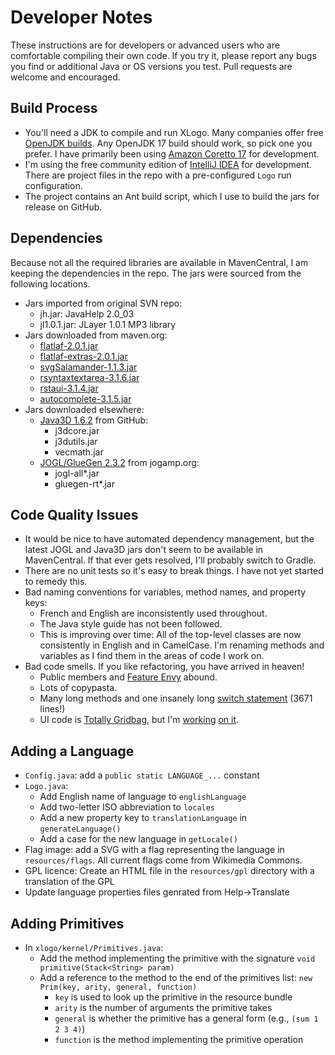# Developer Notes

These instructions are for developers or advanced users who are comfortable compiling their own code. If you try it, please report any bugs you find or additional Java or OS versions you test. Pull requests are welcome and encouraged.

## Build Process

- You'll need a JDK to compile and run XLogo. Many companies offer free [OpenJDK builds](https://sdkman.io/jdks). Any OpenJDK 17 build should work, so pick one you prefer.  I have primarily been using [Amazon Coretto 17](https://aws.amazon.com/corretto) for development.
- I'm using the free community edition of [IntelliJ IDEA](https://www.jetbrains.com/idea/download/) for development. There are project files in the repo with a pre-configured `Logo` run configuration.
- The project contains an Ant build script, which I use to build the jars for release on GitHub. 

## Dependencies

Because not all the required libraries are available in MavenCentral, I am keeping the dependencies in the repo.  The jars were sourced from the following locations.
  - Jars imported from original SVN repo:
    - jh.jar: JavaHelp 2.0_03
    - jl1.0.1.jar: JLayer 1.0.1 MP3 library
  - Jars downloaded from maven.org:
    - [flatlaf-2.0.1.jar](https://search.maven.org/artifact/com.formdev/flatlaf/2.0.1/jar)
    - [flatlaf-extras-2.0.1.jar](https://search.maven.org/artifact/com.formdev/flatlaf-extras/2.0.1/jar)
    - [svgSalamander-1.1.3.jar](https://search.maven.org/artifact/com.formdev/svgSalamander/1.1.3/jar)
    - [rsyntaxtextarea-3.1.6.jar](https://search.maven.org/artifact/com.fifesoft/rsyntaxtextarea/3.1.6/jar)
    - [rstaui-3.1.4.jar](https://search.maven.org/artifact/com.fifesoft/rstaui/3.1.4/jar)
    - [autocomplete-3.1.5.jar](https://search.maven.org/artifact/com.fifesoft/autocomplete/3.1.5/jar)
  - Jars downloaded elsewhere:
    - [Java3D 1.6.2](https://github.com/hharrison/java3d-core/releases/tag/1.6.2) from GitHub:
      - j3dcore.jar
      - j3dutils.jar
      - vecmath.jar
    - [JOGL/GlueGen 2.3.2](https://jogamp.org/deployment/v2.3.2/jar/) from jogamp.org:
      - jogl-all*.jar
      - gluegen-rt*.jar

## Code Quality Issues

- It would be nice to have automated dependency management, but the latest JOGL and Java3D jars don't seem to be available in MavenCentral.  If that ever gets resolved, I'll probably switch to Gradle.
- There are no unit tests so it's easy to break things.  I have not yet started to remedy this.
- Bad naming conventions for variables, method names, and property keys:
  - French and English are inconsistently used throughout.
  - The Java style guide has not been followed. 
  - This is improving over time: All of the top-level classes are now consistently in English and in CamelCase. I'm renaming methods and variables as I find them in the areas of code I work on.
- Bad code smells. If you like refactoring, you have arrived in heaven!
  - Public members and [Feature Envy](https://refactoring.guru/smells/feature-envy) abound.
  - Lots of copypasta.
  - Many long methods and one insanely long [switch statement](https://github.com/jblang/xlogo/blob/main/src/xlogo/kernel/LaunchPrimitive.java#L152-L3823) (3671 lines!)
  - UI code is [Totally Gridbag](https://www.youtube.com/watch?v=UuLaxbFKAcc), but I'm [working](https://github.com/jblang/xlogo/blob/main/src/xlogo/gui/preferences/EditorPanel.java#L230-L250) [on it](https://github.com/jblang/xlogo/blob/main/src/xlogo/utils/GridBagPanel.java).

## Adding a Language
- `Config.java`: add a `public static LANGUAGE_...` constant 
- `Logo.java`:
  - Add English name of language to `englishLanguage`
  - Add two-letter ISO abbreviation to `locales`
  - Add a new property key to `translationLanguage` in `generateLanguage()`
  - Add a case for the new language in `getLocale()`
- Flag image: add a SVG with a flag representing the language in `resources/flags`. All current flags come from Wikimedia Commons.
- GPL licence: Create an HTML file in the `resources/gpl` directory with a translation of the GPL 
- Update language properties files genrated from Help->Translate

## Adding Primitives
- In `xlogo/kernel/Primitives.java`: 
  - Add the method implementing the primitive with the signature `void primitive(Stack<String> param)`
  - Add a reference to the method to the end of the primitives list: `new Prim(key, arity, general, function)`
    - `key` is used to look up the primitive in the resource bundle
    - `arity` is the number of arguments the primitive takes
    - `general` is whether the primitive has a general form (e.g., `(sum 1 2 3 4)`)
    - `function` is the method implementing the primitive operation